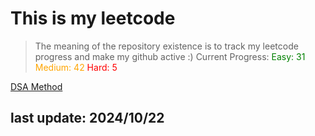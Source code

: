 # This is my leetcode

>The meaning of the repository existence is to track my leetcode progress and make my github active :)
Current Progress:
<span style="color:green">Easy: 31</span>
<span style="color:orange">Medium: 42</span>
<span style="color:red">Hard: 5</span>

[DSA Method](https://leetcode.com/problems/split-a-string-into-the-max-number-of-unique-substrings/editorial/#overview)

## last update: 2024/10/22